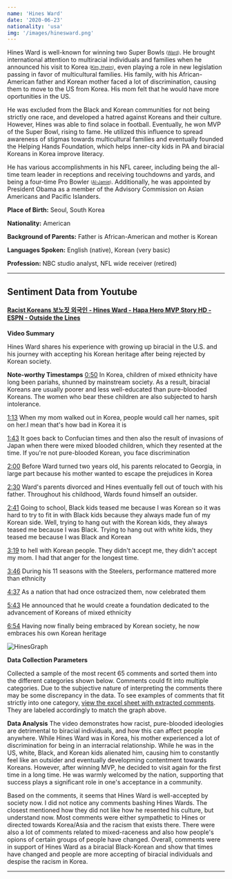 ```yaml
---
name: 'Hines Ward'
date: '2020-06-23'
nationality: 'usa'
img: '/images/hinesward.png'
---
```



Hines Ward is well-known for winning two Super Bowls <sub><sup>([Ward](https://surp2020.racheljn.vercel.app/sources))</sup></sub>. He brought international attention to multiracial individuals and families when he announced his 
visit to Korea <sub><sup>([Kim, Hyein](https://surp2020.racheljn.vercel.app/sources))</sup></sub>, even playing a role in new legislation passing in favor of multicultural families. His family, with his African-American father and Korean mother faced a lot of discrimination, causing them to move to the US from Korea. His mom felt that he would have more oportunities in the US.

He was excluded from the Black and Korean communities for not being strictly one race, and developed a hatred against Koreans and their culture. However, Hines was able to find solace in football. Eventually, he won MVP of the Super Bowl, rising to fame. He utilized this influence to spread awareness of stigmas towards multicultural families and eventually founded the Helping Hands Foundation, which helps inner-city kids in PA and biracial Koreans in Korea improve literacy.

He has various accomplishments in his NFL career, including being the all-time team leader in receptions and receiving touchdowns and yards, and being a four-time Pro Bowler <sub><sup>([Al-Jamie](https://surp2020.racheljn.vercel.app/sources))</sup></sub>. Additionally, he was appointed by President Obama as a member of the Advisory Commission on Asian Americans and Pacific Islanders.

**Place of Birth:** Seoul, South Korea

**Nationality:** American

**Background of Parents:** Father is African-American and mother is Korean

**Languages Spoken:** English (native), Korean (very basic)

**Profession:** NBC studio analyst, NFL wide receiver (retired)

---

## Sentiment Data from Youtube

#### [Racist Koreans 보노짓 외국인 - Hines Ward - Hapa Hero MVP Story HD - ESPN - Outside the Lines](https://youtu.be/w8VW4HJ8rYA)

**Video Summary**

Hines Ward shares his experience with growing up biracial in the U.S. and his journey with accepting his Korean heritage after being rejected by Korean society.

**Note-worthy Timestamps**
[0:50](https://youtu.be/w8VW4HJ8rYA?t=50) In Korea, children of mixed ethnicity have long been pariahs, shunned by mainstream society. As a result, biracial Koreans are usually poorer and less well-educated than pure-blooded Koreans. The women who bear these children are also subjected to harsh intolerance.

[1:13](https://youtu.be/w8VW4HJ8rYA?t=73) When my mom walked out in Korea, people would call her names, spit on her.I mean that's how bad in Korea it is

[1:43](https://youtu.be/w8VW4HJ8rYA?t=103) It goes back to Confucian times and then also the result of invasions of Japan when there were mixed blooded children, which they resented at the time. If you're not pure-blooded Korean, you face discrimination

[2:00](https://youtu.be/w8VW4HJ8rYA?t=120) Before Ward turned two years old, his parents relocated to Georgia, in large part because his mother wanted to escape the prejudices in Korea

[2:30](https://youtu.be/w8VW4HJ8rYA?t=150) Ward's parents divorced and Hines eventually fell out of touch with his father. Throughout his childhood, Wards found himself an outsider.

[2:41](https://youtu.be/w8VW4HJ8rYA?t=161) Going to school, Black kids teased me because I was Korean so it was hard to try to fit in with Black kids because they always made fun of my Korean side. Well, trying to hang out with the Korean kids, they always teased me because I was Black. Trying to hang out with white kids, they teased me because I was Black and Korean

[3:19](https://youtu.be/w8VW4HJ8rYA?t=199) to hell with Korean people. They didn't accept me, they didn't accept my mom. I had that anger for the longest time.

[3:46](https://youtu.be/w8VW4HJ8rYA?t=226) During his 11 seasons with the Steelers, performance mattered more than ethnicity

[4:37](https://youtu.be/w8VW4HJ8rYA?t=277) As a nation that had once ostracized them, now celebrated them

[5:43](https://youtu.be/w8VW4HJ8rYA?t=343) He announced that he would create a foundation dedicated to the advancement of Koreans of mixed ethnicity

[6:54](https://youtu.be/w8VW4HJ8rYA?t=414) Having now finally being embraced by Korean society, he now embraces his own Korean heritage

![HinesGraph](/images/hines/hinesgraph.svg)


**Data Collection Parameters**

 Collected a sample of the most recent 65 comments and sorted them into the different categories shown below. Comments could fit into multiple categories.
 Due to the subjective nature of interpreting the comments there may be some discrepancy in the data.
 To see examples of comments that fit strictly into one category, [view the excel sheet with extracted comments](https://docs.google.com/spreadsheets/d/1ouQmY5CguEfXVui4dodVT8ITg76bdsXxbNH7nDKa2T8/edit?usp=sharing).
 They are labeled accordingly to match the graph above.

**Data Analysis**
The video demonstrates how racist, pure-blooded ideologies are detrimental to biracial individuals, and how this can affect people anywhere. While Hines Ward was in Korea, his mother experienced a lot of discrimination for being in an interracial relationship. While he was in the US, white, Black, and Korean kids alienated him, causing him to constantly feel like an outsider and eventually developming contentment towards Koreans. However, after winning MVP, he decided to visit again for the first time in a long time. He was warmly welcomed by the nation, supporting that success plays a significant role in one's acceptance in a community.

Based on the comments, it seems that Hines Ward is well-accepted by society now. I did not notice any comments bashing Hines Wards. The closest mentioned how they did not like how he resented his culture, but understand now. Most comments were either sympathetic to Hines or directed towards Korea/Asia and the racism that exists there. There were also a lot of comments related to mixed-raceness and also how people's opions of certain groups of people have changed. Overall, comments were in support of Hines Ward as a biracial Black-Korean and show that times have changed and people are more accepting of biracial individuals and despise the racism in Korea.

---
